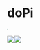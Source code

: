 # doPi

<img src="http://static.suroot.win/image/dopi.png" style="zoom:10%;" />

![](https://img.shields.io/badge/java-1.8-green)![](https://img.shields.io/badge/version-1.0-yellow)


